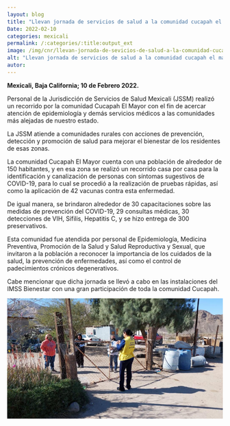 ```yaml
---
layout: blog
title: "Llevan jornada de servicios de salud a la comunidad cucapah el mayor"
Date: 2022-02-10
categories: mexicali
permalink: /:categories/:title:output_ext
image: /img/cnr/llevan-jornada-de-sevicios-de-salud-a-la-comunidad-cucapah-el-mayor.png
alt: "Llevan jornada de servicios de salud a la comunidad cucapah el mayor"
autor:
---
```


**Mexicali, Baja California; 10 de Febrero 2022.** 

Personal de la Jurisdicción de Servicios de Salud Mexicali (JSSM) realizó un recorrido por la comunidad Cucapah El Mayor con el fin de acercar atención de epidemiología y demás servicios médicos a las comunidades más alejadas de nuestro estado.

La JSSM atiende a comunidades rurales con acciones de prevención, detección y promoción de salud para mejorar el bienestar de los residentes de esas zonas.

La comunidad Cucapah El Mayor cuenta con una población de alrededor de 150 habitantes, y en esa zona se realizó un recorrido casa por casa para la identificación y canalización de personas con síntomas sugestivos de COVID-19, para lo cual se procedió a la realización de pruebas rápidas, así como la aplicación de 42 vacunas contra esta enfermedad. 

De igual manera, se brindaron alrededor de 30 capacitaciones sobre las medidas de prevención del COVID-19, 29 consultas médicas, 30 detecciones de VIH, Sífilis, Hepatitis C, y se hizo entrega de 300 preservativos.

Esta comunidad fue atendida por personal de Epidemiología, Medicina Preventiva, Promoción de la Salud y Salud Reproductiva y Sexual, que invitaron a la población a reconocer la importancia de los cuidados de la salud, la prevención de enfermedades, así como el control de padecimientos crónicos degenerativos. 

Cabe mencionar que dicha jornada se llevó a cabo en las instalaciones del IMSS Bienestar con una gran participación de toda la comunidad Cucapah.

<div id="carouselExampleSlidesOnly" class="carousel slide" data-ride="carousel">
  <div class="carousel-inner">
    <div class="carousel-item active">
       <img class="d-block w-100" src="/img/cnr/llevan-jornada-de-sevicios-de-salud-a-la-comunidad-cucapah-el-mayor.png" loading="lazy"  alt="Llevan jornada de servicios de salud a la comunidad cucapah el mayor">
    </div>
  </div>
</div>